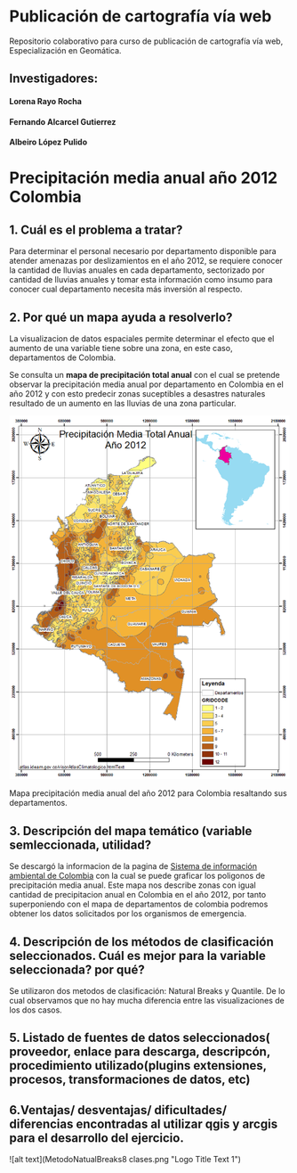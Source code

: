 # Publicación de cartografía vía web
Repositorio colaborativo para curso de publicación de cartografía vía web, Especialización en Geomática. 
## Investigadores:
#### Lorena Rayo Rocha
#### Fernando Alcarcel Gutierrez
#### Albeiro López Pulido

# Precipitación media anual año 2012 Colombia

## 1. Cuál es el problema a tratar?

Para determinar el personal necesario por departamento disponible para atender amenazas por deslizamientos en el año 2012, se requiere conocer la cantidad de lluvias anuales en cada departamento, sectorizado por cantidad de lluvias anuales y tomar esta información como insumo para conocer cual departamento necesita más inversión al respecto. 



## 2. Por qué un mapa ayuda a resolverlo?

La visualizacion de datos espaciales permite determinar el efecto que el aumento de una variable tiene sobre una zona, en este caso, departamentos de Colombia. 

Se consulta un **mapa de precipitación total anual** con el cual se pretende observar la precipitación media anual por departamento en Colombia en el año 2012 y con esto predecir zonas suceptibles a desastres naturales resultado de un aumento en las lluvias de una zona particular.

 ![alt text](MetodoNatualEqualInterv.png "Logo Title Text 1")

Mapa precipitación media anual del año 2012 para Colombia resaltando sus departamentos.

## 3. Descripción del mapa temático (variable semleccionada, utilidad?

Se descargó la informacion de la pagina de [Sistema de información ambiental de Colombia](http://www.siac.gov.co/catalogo-de-mapas) con la cual se puede graficar los poligonos de precipitación media anual. Este mapa nos describe zonas con igual cantidad de precipitacion anual en Colombia en el año 2012, por tanto superponiendo con el mapa de departamentos de colombia podremos obtener los datos solicitados por los organismos de emergencia. 


## 4. Descripción de los métodos de clasificación seleccionados. Cuál es mejor para la variable seleccionada? por qué?

Se utilizaron dos metodos de clasificación: Natural Breaks y Quantile. De lo cual observamos que no hay mucha diferencia entre las visualizaciones de los dos casos. 

## 5. Listado de fuentes de datos seleccionados( proveedor, enlace para descarga, descripcón, procedimiento utilizado(plugins extensiones, procesos, transformaciones de datos, etc)



## 6.Ventajas/ desventajas/ dificultades/ diferencias encontradas al utilizar qgis y arcgis para el desarrollo del ejercicio.

![alt text](MetodoNatualBreaks8 clases.png "Logo Title Text 1")
